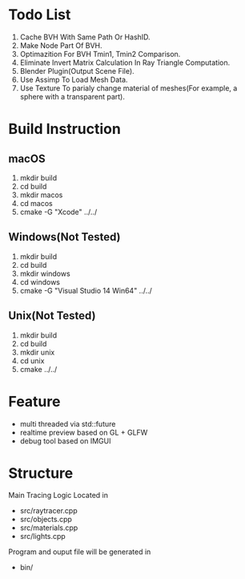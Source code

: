 # Todo List
1. Cache BVH With Same Path Or HashID.
2. Make Node Part Of BVH.
3. Optimazition For BVH Tmin1, Tmin2 Comparison.
4. Eliminate Invert Matrix Calculation In Ray Triangle Computation.
5. Blender Plugin(Output Scene File).
6. Use Assimp To Load Mesh Data.
7. Use Texture To parialy change material of meshes(For example, a sphere with a transparent part).

# Build Instruction
## macOS
1. mkdir build
2. cd build
3. mkdir macos
4. cd macos
5. cmake -G  "Xcode" ../../

## Windows(Not Tested)
1. mkdir build
2. cd build
3. mkdir windows
4. cd windows
5. cmake -G "Visual Studio 14 Win64" ../../

## Unix(Not Tested)
1. mkdir build
2. cd build
3. mkdir unix
4. cd unix
5. cmake ../../

# Feature

* multi threaded via std::future
* realtime preview based on GL + GLFW
* debug tool based on IMGUI

# Structure

Main Tracing Logic Located in 
* src/raytracer.cpp
* src/objects.cpp
* src/materials.cpp
* src/lights.cpp

Program and ouput file will be generated in 
* bin/ 

